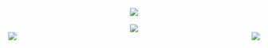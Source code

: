 <div align = "center"> <img src = "https://discord.c99.nl/widget/theme-4/732597393446404106.png"> </div>
<br>
<div align="center"><img src="https://github-profile-trophy.vercel.app/?username=NERO&theme=dracula"></div>
<img align="left" src="https://github-readme-stats.vercel.app/api?username=NERO045&theme=tokyonight"><img align="right" src="https://discord.c99.nl/widget/theme-2/732597393446404106.png">
<br>
